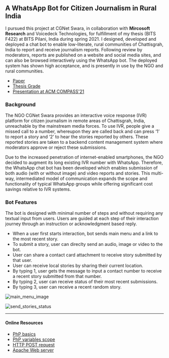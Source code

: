## A WhatsApp Bot for Citizen Journalism in Rural India
I pursued this project at CGNet Swara, in collaboration with **Mircosoft Research** and Voicedeck Technologies, for fulfillment of my thesis (BITS F422) at BITS Pilani, India during spring 2021. I designed, developed and deployed a chat bot to enable low-literate, rural communities of Chattisgrah, India to report and receive journalism reports. Following review by moderators, reports are published on a website and social media sites, and can also be browsed interactively using the WhatsApp bot. The deployed system has shown high acceptance, and is presently in use by the NGO and rural communities. 

- [Paper](https://drive.google.com/file/d/1v0cU2ZyEy1IYrxyX9lQ2sypHaChQp8wQ/view)
- [Thesis Grade](https://drive.google.com/file/d/1yu0-LjbKRSuIYBpHsGMM6F2QRLYOb-C9/view?usp=sharing)
- [Presentation at ACM COMPASS'21](https://youtu.be/t_QsbcMS7Vg?t=717)

### Background
The NGO CGNet Swara provides an interactive voice response (IVR) platform for citizen journalism in remote areas of Chattisgrah, India, unreachable by the mainstream media forces. To use IVR, people give a missed call to a number, whereupon they are called back and can press ‘1’ to report a story and ‘2’ to hear the stories reported by others. These reported stories are taken to a backend content management system where moderators approve or reject these submissions. 

Due to the increased penetration of internet-enabled smartphones, the NGO decided to augment its long existing IVR number with WhatsApp. Therefore, the WhatsApp chat bot has been developed which enables submission of both audio (with or without image) and video reports and stories. This multi-way, intermediated model of communication expands the scope and functionality of typical WhatsApp groups while offering significant cost savings relative to IVR systems.

### Bot Features
The bot is designed with minimal number of steps and without requiring any textual input from users. Users are guided at each step of their interaction journey through an instruction or acknowledgment based reply.

- When a user first starts interaction, bot sends main menu and a link to the most recent story.
- To submit a story, user can direclty send an audio, image or video to the bot.
-	User can share a contact card attachment to receive story submitted by that user. 
-	User can receive local stories by sharing their current location.
-	By typing 1, user gets the message to input a contact number to receive a recent story submitted from that number.
-	By typing 2, user can receive status of their most recent submissions.
-	By typing 3, user can receive a recent random story.

![main_menu_image](https://user-images.githubusercontent.com/39693183/125064245-12e7d480-e0ce-11eb-8e3a-c57dcd2b1d3c.jpg)

![send_stories_status](https://user-images.githubusercontent.com/39693183/125064238-10857a80-e0ce-11eb-9449-5ee9566794de.jpg)

------
#### Online Resources
- [PhP basics](https://www.smashingmagazine.com/2010/04/php-what-you-need-to-know-to-play-with-the-web/)
- [PhP variables scope](http://cs.ucf.edu/~mikel/Telescopes/scope.htm)
- [HTTP POST request](https://reqbin.com/Article/HttpPost)
- [Apache Web server](https://www.hostinger.in/tutorials/what-is-apache)
